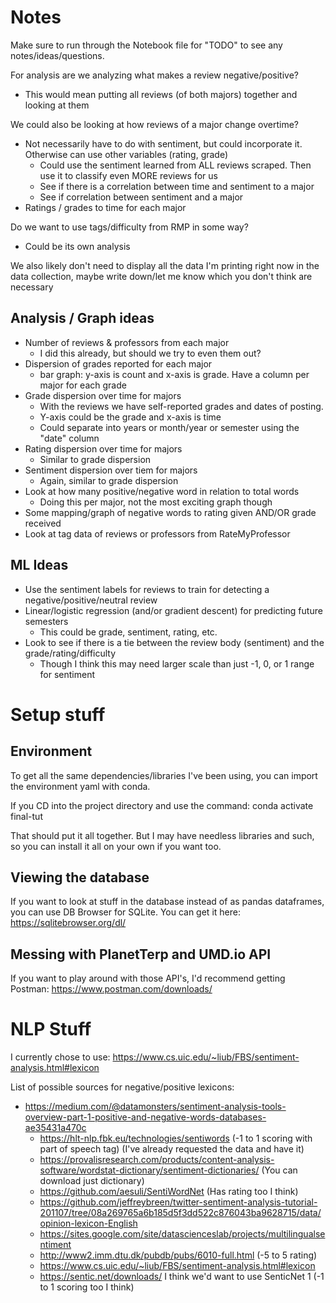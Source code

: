 # Notes

Make sure to run through the Notebook file for "TODO" to see any notes/ideas/questions.

For analysis are we analyzing what makes a review negative/positive? 
* This would mean putting all reviews (of both majors) together and looking at them

We could also be looking at how reviews of a major change overtime?
* Not necessarily have to do with sentiment, but could incorporate it. Otherwise can use other variables (rating, grade)
    * Could use the sentiment learned from ALL reviews scraped. Then use it to classify even MORE reviews for us
    * See if there is a correlation between time and sentiment to a major
    * See if correlation between sentiment and a major
* Ratings / grades to time for each major

Do we want to use tags/difficulty from RMP in some way?
* Could be its own analysis

We also likely don't need to display all the data I'm printing right now in the data collection,
maybe write down/let me know which you don't think are necessary

## Analysis / Graph ideas
* Number of reviews & professors from each major
    * I did this already, but should we try to even them out?
* Dispersion of grades reported for each major
    * bar graph: y-axis is count and x-axis is grade. Have a column per major for each grade
* Grade dispersion over time for majors
    * With the reviews we have self-reported grades and dates of posting.
    * Y-axis could be the grade and x-axis is time
    * Could separate into years or month/year or semester using the "date" column
* Rating dispersion over time for majors
    * Similar to grade dispersion
* Sentiment dispersion over tiem for majors
    * Again, similar to grade dispersion
* Look at how many positive/negative word in relation to total words
    * Doing this per major, not the most exciting graph though
* Some mapping/graph of negative words to rating given AND/OR grade received 
* Look at tag data of reviews or professors from RateMyProfessor

## ML Ideas
* Use the sentiment labels for reviews to train for detecting a negative/positive/neutral review
* Linear/logistic regression (and/or gradient descent) for predicting future semesters
    * This could be grade, sentiment, rating, etc.
* Look to see if there is a tie between the review body (sentiment) and the grade/rating/difficulty
    * Though I think this may need larger scale than just -1, 0, or 1 range for sentiment

# Setup stuff

## Environment
To get all the same dependencies/libraries I've been using, you can import
the environment yaml with conda.

If you CD into the project directory and use the command: conda activate final-tut

That should put it all together. But I may have needless libraries and such, so you can
install it all on your own if you want too.

## Viewing the database
If you want to look at stuff in the database instead of as pandas dataframes,
you can use DB Browser for SQLite. You can get it here: https://sqlitebrowser.org/dl/

## Messing with PlanetTerp and UMD.io API

If you want to play around with those API's, I'd recommend getting Postman: https://www.postman.com/downloads/

# NLP Stuff

I currently chose to use: https://www.cs.uic.edu/~liub/FBS/sentiment-analysis.html#lexicon

List of possible sources for negative/positive lexicons:
* https://medium.com/@datamonsters/sentiment-analysis-tools-overview-part-1-positive-and-negative-words-databases-ae35431a470c
    * https://hlt-nlp.fbk.eu/technologies/sentiwords (-1 to 1 scoring with part of speech tag) (I've already requested the data and have it)
    * https://provalisresearch.com/products/content-analysis-software/wordstat-dictionary/sentiment-dictionaries/ (You can download just dictionary)
    * https://github.com/aesuli/SentiWordNet (Has rating too I think)
    * https://github.com/jeffreybreen/twitter-sentiment-analysis-tutorial-201107/tree/08a269765a6b185d5f3dd522c876043ba9628715/data/opinion-lexicon-English
    * https://sites.google.com/site/datascienceslab/projects/multilingualsentiment
    * http://www2.imm.dtu.dk/pubdb/pubs/6010-full.html (-5 to 5 rating)
    * https://www.cs.uic.edu/~liub/FBS/sentiment-analysis.html#lexicon
    * https://sentic.net/downloads/ I think we'd want to use SenticNet 1 (-1 to 1 scoring too I think)